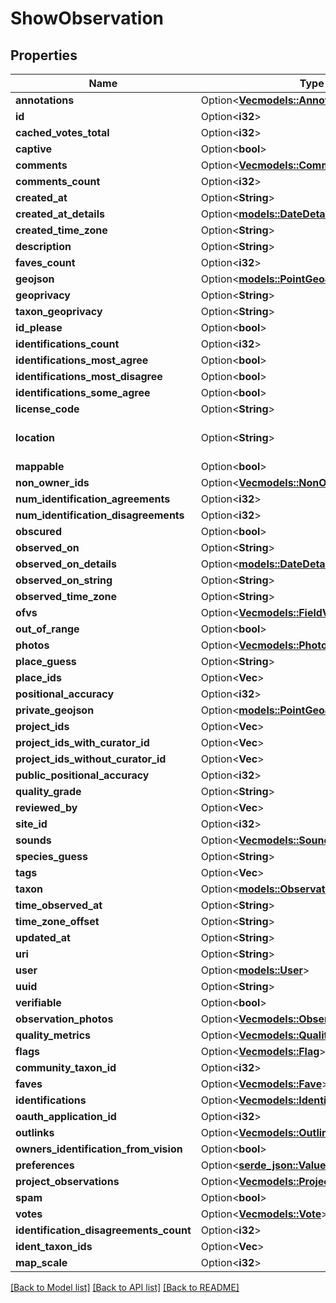 # ShowObservation

## Properties

Name | Type | Description | Notes
------------ | ------------- | ------------- | -------------
**annotations** | Option<[**Vec<models::Annotation>**](Annotation.md)> |  | [optional]
**id** | Option<**i32**> |  | [optional]
**cached_votes_total** | Option<**i32**> |  | [optional]
**captive** | Option<**bool**> |  | [optional]
**comments** | Option<[**Vec<models::Comment>**](Comment.md)> |  | [optional]
**comments_count** | Option<**i32**> |  | [optional]
**created_at** | Option<**String**> |  | [optional]
**created_at_details** | Option<[**models::DateDetails**](DateDetails.md)> |  | [optional]
**created_time_zone** | Option<**String**> |  | [optional]
**description** | Option<**String**> |  | [optional]
**faves_count** | Option<**i32**> |  | [optional]
**geojson** | Option<[**models::PointGeoJson**](PointGeoJson.md)> |  | [optional]
**geoprivacy** | Option<**String**> |  | [optional]
**taxon_geoprivacy** | Option<**String**> |  | [optional]
**id_please** | Option<**bool**> |  | [optional]
**identifications_count** | Option<**i32**> |  | [optional]
**identifications_most_agree** | Option<**bool**> |  | [optional]
**identifications_most_disagree** | Option<**bool**> |  | [optional]
**identifications_some_agree** | Option<**bool**> |  | [optional]
**license_code** | Option<**String**> |  | [optional]
**location** | Option<**String**> | in the format \"lat,lng\" | [optional]
**mappable** | Option<**bool**> |  | [optional]
**non_owner_ids** | Option<[**Vec<models::NonOwnerIdentification>**](NonOwnerIdentification.md)> |  | [optional]
**num_identification_agreements** | Option<**i32**> |  | [optional]
**num_identification_disagreements** | Option<**i32**> |  | [optional]
**obscured** | Option<**bool**> |  | [optional]
**observed_on** | Option<**String**> |  | [optional]
**observed_on_details** | Option<[**models::DateDetails**](DateDetails.md)> |  | [optional]
**observed_on_string** | Option<**String**> |  | [optional]
**observed_time_zone** | Option<**String**> |  | [optional]
**ofvs** | Option<[**Vec<models::FieldValue>**](FieldValue.md)> |  | [optional]
**out_of_range** | Option<**bool**> |  | [optional]
**photos** | Option<[**Vec<models::Photo>**](Photo.md)> |  | [optional]
**place_guess** | Option<**String**> |  | [optional]
**place_ids** | Option<**Vec<i32>**> |  | [optional]
**positional_accuracy** | Option<**i32**> |  | [optional]
**private_geojson** | Option<[**models::PointGeoJson**](PointGeoJson.md)> |  | [optional]
**project_ids** | Option<**Vec<i32>**> |  | [optional]
**project_ids_with_curator_id** | Option<**Vec<i32>**> |  | [optional]
**project_ids_without_curator_id** | Option<**Vec<i32>**> |  | [optional]
**public_positional_accuracy** | Option<**i32**> |  | [optional]
**quality_grade** | Option<**String**> |  | [optional]
**reviewed_by** | Option<**Vec<i32>**> |  | [optional]
**site_id** | Option<**i32**> |  | [optional]
**sounds** | Option<[**Vec<models::Sound>**](Sound.md)> |  | [optional]
**species_guess** | Option<**String**> |  | [optional]
**tags** | Option<**Vec<String>**> |  | [optional]
**taxon** | Option<[**models::ObservationTaxon**](ObservationTaxon.md)> |  | [optional]
**time_observed_at** | Option<**String**> |  | [optional]
**time_zone_offset** | Option<**String**> |  | [optional]
**updated_at** | Option<**String**> |  | [optional]
**uri** | Option<**String**> |  | [optional]
**user** | Option<[**models::User**](User.md)> |  | [optional]
**uuid** | Option<**String**> |  | [optional]
**verifiable** | Option<**bool**> |  | [optional]
**observation_photos** | Option<[**Vec<models::ObservationPhoto>**](ObservationPhoto.md)> |  | [optional]
**quality_metrics** | Option<[**Vec<models::QualityMetric>**](QualityMetric.md)> |  | [optional]
**flags** | Option<[**Vec<models::Flag>**](Flag.md)> |  | [optional]
**community_taxon_id** | Option<**i32**> |  | [optional]
**faves** | Option<[**Vec<models::Fave>**](Fave.md)> |  | [optional]
**identifications** | Option<[**Vec<models::Identification>**](Identification.md)> |  | [optional]
**oauth_application_id** | Option<**i32**> |  | [optional]
**outlinks** | Option<[**Vec<models::Outlink>**](Outlink.md)> |  | [optional]
**owners_identification_from_vision** | Option<**bool**> |  | [optional]
**preferences** | Option<[**serde_json::Value**](.md)> |  | [optional]
**project_observations** | Option<[**Vec<models::ProjectObservation>**](ProjectObservation.md)> |  | [optional]
**spam** | Option<**bool**> |  | [optional]
**votes** | Option<[**Vec<models::Vote>**](Vote.md)> |  | [optional]
**identification_disagreements_count** | Option<**i32**> |  | [optional]
**ident_taxon_ids** | Option<**Vec<i32>**> |  | [optional]
**map_scale** | Option<**i32**> |  | [optional]

[[Back to Model list]](../README.md#documentation-for-models) [[Back to API list]](../README.md#documentation-for-api-endpoints) [[Back to README]](../README.md)


